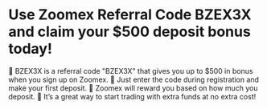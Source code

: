 # Use Zoomex Referral Code BZEX3X and claim your $500 deposit bonus today!
🔹 BZEX3X is a referral code "BZEX3X" that gives you up to $500 in bonus when you sign up on Zoomex. 
🔹 Just enter the code during registration and make your first deposit.
🔹 Zoomex will reward you based on how much you deposit.
🔹 It’s a great way to start trading with extra funds at no extra cost!
